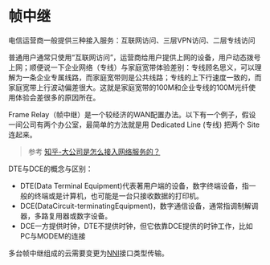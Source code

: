 # 帧中继

电信运营商一般提供三种接入服务：互联网访问、三层VPN访问、二层专线访问

普通用户通常只使用“互联网访问”，运营商给用户提供上网的设备，用户动态拨号上网；顺便说一下企业网络（专线）与家庭宽带体验差别：专线顾名思义，可以理解为一条企业专属线路，而家庭宽带则是公共线路；专线的上下行速度一致的，而家庭宽带上行波动偏差很大。这就是家庭宽带的100M和企业专线的100M光纤使用体验会差很多的原因所在。

Frame Relay（帧中继）是一个较经济的WAN配置办法。以下有一个例子，假设一间公司有两个办公室，最简单的方法就是用 Dedicated Line (专线) 把两个 Site 连起来。

>参考 [知乎-大公司是怎么接入网络服务的？](https://www.zhihu.com/question/318806738)




DTE与DCE的概念与区别：

* DTE(Data Terminal Equipment)代表著用户端的设备，数字终端设备，指一般的终端或是计算机，也可能是一台只接收数据的打印机。
* DCE(DataCircuit-terminatingEquipment)，数字通信设备，通常指调制解调器，多路复用器或数字设备。
* DCE一方提供时钟，DTE不提供时钟，但它依靠DCE提供的时钟工作，比如PC与MODEM的连接



多台帧中继组成的云需要变更为[NNI](https://baike.baidu.com/item/NNI/5234091)接口类型传输。
